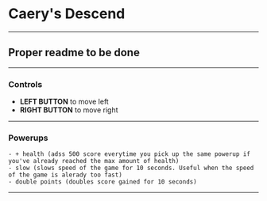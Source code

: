 # Caery's Descend

---
## Proper **readme** to be done
---

### Controls
- **LEFT BUTTON** to move left
- **RIGHT BUTTON** to move right

---
### Powerups
```
- + health (adss 500 score everytime you pick up the same powerup if you've already reached the max amount of health)
- slow (slows speed of the game for 10 seconds. Useful when the speed of the game is alerady too fast)
- double points (doubles score gained for 10 seconds)
```
---

